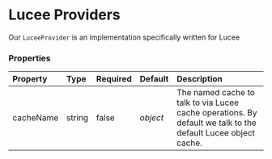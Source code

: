 # Lucee Providers

Our `LuceeProvider` is an implementation specifically written for Lucee

### Properties

| Property | Type | Required | Default | Description |
| :--- | :--- | :--- | :--- | :--- |
| cacheName | string | false | _object_ | The named cache to talk to via Lucee cache operations. By default we talk to the default Lucee object cache. |

